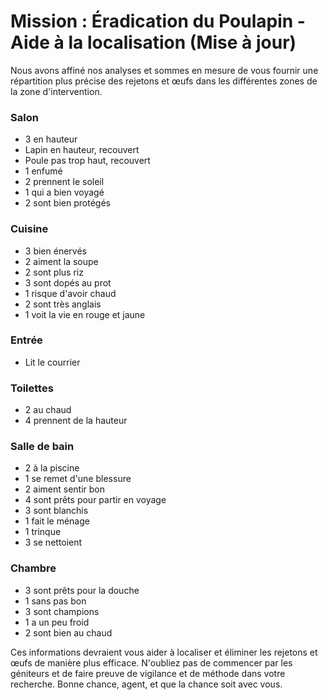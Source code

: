 Mission : Éradication du Poulapin - Aide à la localisation (Mise à jour)
=========================================================================

Nous avons affiné nos analyses et sommes en mesure de vous fournir une répartition plus précise des rejetons et œufs dans les différentes zones de la zone d'intervention.

### Salon

* 3 en hauteur
* Lapin en hauteur, recouvert
* Poule pas trop haut, recouvert
* 1 enfumé
* 2 prennent le soleil
* 1 qui a bien voyagé
* 2 sont bien protégés

### Cuisine

* 3 bien énervés
* 2 aiment la soupe
* 2 sont plus riz
* 3 sont dopés au prot
* 1 risque d'avoir chaud
* 2 sont très anglais
* 1 voit la vie en rouge et jaune

### Entrée

* Lit le courrier

### Toilettes

* 2 au chaud
* 4 prennent de la hauteur

### Salle de bain

* 2 à la piscine
* 1 se remet d'une blessure
* 2 aiment sentir bon
* 4 sont prêts pour partir en voyage
* 3 sont blanchis
* 1 fait le ménage
* 1 trinque
* 3 se nettoient

### Chambre

* 3 sont prêts pour la douche
* 1 sans pas bon
* 3 sont champions
* 1 a un peu froid
* 2 sont bien au chaud

Ces informations devraient vous aider à localiser et éliminer les rejetons et œufs de manière plus efficace. N'oubliez pas de commencer par les géniteurs et de faire preuve de vigilance et de méthode dans votre recherche. Bonne chance, agent, et que la chance soit avec vous.